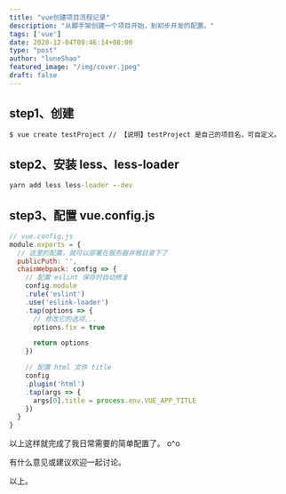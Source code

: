 ```yaml
---
title: "vue创建项目流程记录"
description: "从脚手架创建一个项目开始，到初步开发的配置。"
tags: ['vue']
date: 2020-12-04T09:46:14+08:00
type: "post"
author: "luneShao"
featured_image: "/img/cover.jpeg"
draft: false
---
```


## step1、创建
```cmd
$ vue create testProject // 【说明】testProject 是自己的项目名，可自定义。
```

## step2、安装 less、less-loader
```cmd
yarn add less less-loader --dev
```

## step3、配置 vue.config.js
```js
// vue.config.js
module.exports = {
  // 这里的配置，就可以部署在服务器非根目录下了
  publicPuth: '',
  chainWebpack: config => {
    // 配置 eslint 保存时自动修复
    config.module
    .rule('eslint')
    .use('eslink-loader')
    .tap(options => {
      // 修改它的选项...
      options.fix = true

      return options
    })

    // 配置 html 文件 title
    config
    .plugin('html')
    .tap(args => {
      args[0].title = process.env.VUE_APP_TITLE
    })
  }
}
```

以上这样就完成了我日常需要的简单配置了。 o^o

有什么意见或建议欢迎一起讨论。

以上。